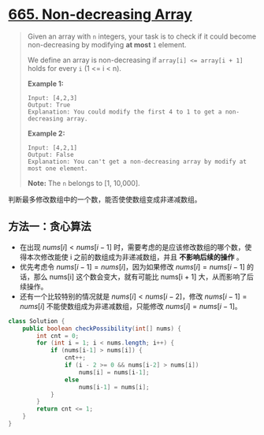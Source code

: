 # [665. Non-decreasing Array][1]

> Given an array with `n` integers, your task is to check if it could become non-decreasing by modifying **at most** `1` element.
>
> We define an array is non-decreasing if `array[i] <= array[i + 1]` holds for every `i` (1 <= i < n).
>
> **Example 1:**
>
> ```
> Input: [4,2,3]
> Output: True
> Explanation: You could modify the first 4 to 1 to get a non-decreasing array.
> ```
>
>
>
> **Example 2:**
>
> ```
> Input: [4,2,1]
> Output: False
> Explanation: You can't get a non-decreasing array by modify at most one element.
> ```
>
>
>
> **Note:** The `n` belongs to [1, 10,000].



判断最多修改数组中的一个数，能否使使数组变成非递减数组。



## 方法一：贪心算法

* 在出现 $nums[i] < nums[i - 1]$ 时，需要考虑的是应该修改数组的哪个数，使得本次修改能使 i 之前的数组成为非递减数组，并且 **不影响后续的操作** 。
* 优先考虑令 $nums[i - 1] = nums[i]$，因为如果修改 $nums[i] = nums[i - 1]$ 的话，那么 nums[i] 这个数会变大，就有可能比 nums[i + 1] 大，从而影响了后续操作。
* 还有一个比较特别的情况就是 $nums[i] < nums[i - 2]$，修改 $nums[i - 1] = nums[i]$ 不能使数组成为非递减数组，只能修改 $nums[i] = nums[i - 1]$。

```java
class Solution {
    public boolean checkPossibility(int[] nums) {
        int cnt = 0;
        for (int i = 1; i < nums.length; i++) {
            if (nums[i-1] > nums[i]) {
                cnt++;
                if (i - 2 >= 0 && nums[i-2] > nums[i])
                    nums[i] = nums[i-1];
                else
                    nums[i-1] = nums[i];
            }
        }
        return cnt <= 1;
    }
}
```



[1]: https://leetcode.com/problems/non-decreasing-array/